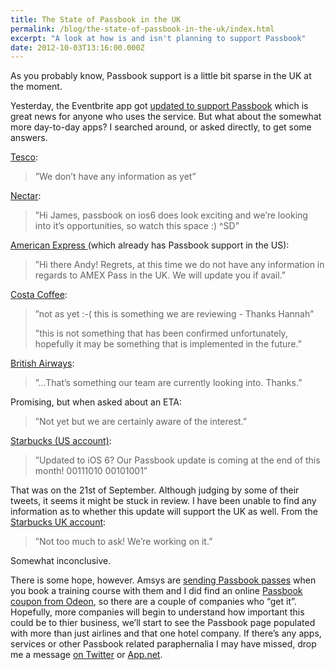 ```yaml
---
title: The State of Passbook in the UK
permalink: /blog/the-state-of-passbook-in-the-uk/index.html
excerpt: "A look at how is and isn't planning to support Passbook"
date: 2012-10-03T13:16:00.000Z
---
```


As you probably know, Passbook support is a little bit sparse in the UK at the moment.

Yesterday, the Eventbrite app got [updated to support Passbook](http://blog.eventbrite.com/add-eventbrite-tickets-to-passbook-on-ios-6/) which is great news for anyone who uses the service. But what about the somewhat more day-to-day apps? I searched around, or asked directly, to get some answers. 

[Tesco](https://twitter.com/UKTesco/status/253465105130479616):

> ”We don’t have any information as yet”

[Nectar](https://twitter.com/nectar/status/253477171304226816):

> ”Hi James, passbook on ios6 does look exciting and we’re looking into it’s opportunities, so watch this space :) ^SD”

[American Express ](https://twitter.com/AskAmex/status/252113756950249472) (which already has Passbook support in the US):

> ”Hi there Andy! Regrets, at this time we do not have any information in regards to AMEX Pass in the UK. We will update you if avail.”

[Costa Coffee](https://twitter.com/CostaCoffee/status/251300909336903680):

> ”not as yet :-( this is something we are reviewing - Thanks Hannah”
> 
> ”this is not something that has been confirmed unfortunately, hopefully it may be something that is implemented in the future.”

[British Airways](https://twitter.com/British_Airways/status/251324123026964480):

> ”…That’s something our team are currently looking into. Thanks.”

Promising, but when asked about an ETA:

> ”Not yet but we are certainly aware of the interest.”

[Starbucks (US account)](https://twitter.com/Starbucks/status/249202870891728896):

> ”Updated to iOS 6? Our Passbook update is coming at the end of this month! 00111010 00101001”

That was on the 21st of September. Although judging by some of their tweets, it seems it might be stuck in review. I have been unable to find any information as to whether this update will support the UK as well. From the [Starbucks UK account](https://twitter.com/StarbucksUK/status/250958138176569344):

> ”Not too much to ask! We’re working on it.”

Somewhat inconclusive. 

There is some hope, however. Amsys are [sending Passbook passes](http://www.amsys.co.uk/2012/blog/passbook-comes-to-amsys-apple-training/) when you book a training course with them and I did find an online [Passbook coupon from Odeon](http://www.odeon.co.uk/film30/), so there are a couple of companies who “get it”. Hopefully, more companies will begin to understand how important this could be to thier business, we’ll start to see the Passbook page populated with more than just airlines and that one hotel company. If there’s any apps, services or other Passbook related paraphernalia I may have missed, drop me a message [on Twitter](http://twitter.com/rmlewisuk) or [App.net](http://alpha.app.net/rmlewisuk).